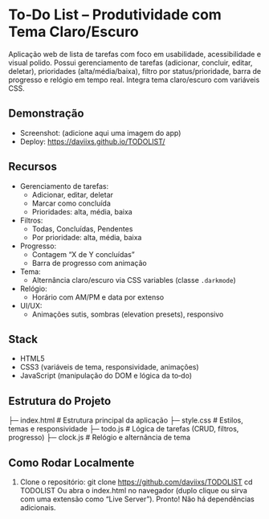 # To‑Do List – Produtividade com Tema Claro/Escuro

Aplicação web de lista de tarefas com foco em usabilidade, acessibilidade e visual polido. Possui gerenciamento de tarefas (adicionar, concluir, editar, deletar), prioridades (alta/média/baixa), filtro por status/prioridade, barra de progresso e relógio em tempo real. Integra tema claro/escuro com variáveis CSS.

## Demonstração

- Screenshot: (adicione aqui uma imagem do app)
- Deploy: https://daviixs.github.io/TODOLIST/

## Recursos

- Gerenciamento de tarefas:
  - Adicionar, editar, deletar
  - Marcar como concluída
  - Prioridades: alta, média, baixa
- Filtros:
  - Todas, Concluídas, Pendentes
  - Por prioridade: alta, média, baixa
- Progresso:
  - Contagem “X de Y concluídas”
  - Barra de progresso com animação
- Tema:
  - Alternância claro/escuro via CSS variables (classe `.darkmode`)
- Relógio:
  - Horário com AM/PM e data por extenso
- UI/UX:
  - Animações sutis, sombras (elevation presets), responsivo
    
## Stack
- HTML5
- CSS3 (variáveis de tema, responsividade, animações)
- JavaScript (manipulação do DOM e lógica da to‑do)

## Estrutura do Projeto
├─ index.html # Estrutura principal da aplicação
├─ style.css # Estilos, temas e responsividade
├─ todo.js # Lógica de tarefas (CRUD, filtros, progresso)
├─ clock.js # Relógio e alternância de tema

## Como Rodar Localmente

1. Clone o repositório:
   git clone https://github.com/daviixs/TODOLIST
   cd TODOLIST
Ou abra o index.html no navegador (duplo clique ou sirva com uma extensão como “Live Server”).
Pronto! Não há dependências adicionais.
